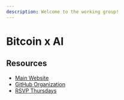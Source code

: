 ```yaml
---
description: Welcome to the working group!
---
```


# Bitcoin x AI

## Resources

* [Main Website](https://aibtc.dev)
* [GitHub Organization](https://github.com/aibtcdev)
* [RSVP Thursdays](https://evt.to/emamdeggw)
